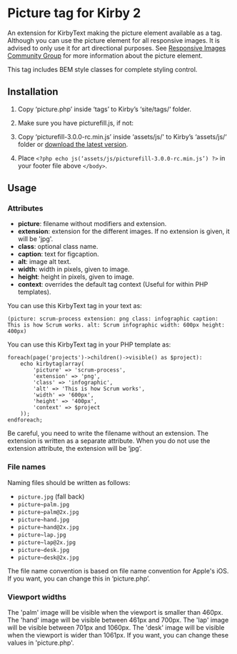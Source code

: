 # Picture tag for Kirby 2

An extension for KirbyText making the picture element available as a tag. Although you can use the picture element for all responsive images. It is advised to only use it for art directional purposes. See [Responsive Images Community Group](http://responsiveimages.org) for more information about the picture element.

This tag includes BEM style classes for complete styling control.

## Installation

1. Copy ‘picture.php’ inside ‘tags’ to Kirby’s ‘site/tags/‘ folder.
2. Make sure you have picturefill.js, if not:

  1. Copy ‘picturefill-3.0.0-rc.min.js’ inside ‘assets/js/' to Kirby’s ‘assets/js/‘ folder or [download the latest version](http://scottjehl.github.io/picturefill/).
  2. Place ```<?php echo js(‘assets/js/picturefill-3.0.0-rc.min.js’) ?>``` in your footer file above ```</body>```.

## Usage

### Attributes

- **picture**: filename without modifiers and extension.
- **extension**: extension for the different images. If no extension is given, it will be 'jpg'.
- **class**: optional class name.
- **caption**: text for figcaption.
- **alt**: image alt text.
- **width**: width in pixels, given to image.
- **height**: height in pixels, given to image.
- **context**: overrides the default tag context (Useful for within PHP templates).

You can use this KirbyText tag in your text as:

```
(picture: scrum-process extension: png class: infographic caption: This is how Scrum works. alt: Scrum infographic width: 600px height: 400px)
```

You can use this KirbyText tag in your PHP template as:

```
foreach(page('projects')->children()->visible() as $project):
    echo kirbytag(array(
        'picture' => 'scrum-process',
        'extension' => 'png',
        'class' => 'infographic',
        'alt' => 'This is how Scrum works',
        'width' => '600px',
        'height' => '400px',
        'context' => $project
    ));
endforeach;
```

Be careful, you need to write the filename without an extension. The extension is written as a separate attribute. When you do not use the extension attribute, the extension will be ‘jpg’.

### File names

Naming files should be written as follows:

- ```picture.jpg``` (fall back)
- ```picture~palm.jpg```
- ```picture~palm@2x.jpg```
- ```picture~hand.jpg```
- ```picture~hand@2x.jpg```
- ```picture~lap.jpg```
- ```picture~lap@2x.jpg```
- ```picture~desk.jpg```
- ```picture~desk@2x.jpg```

The file name convention is based on file name convention for Apple's iOS. If you want, you can change this in ‘picture.php’.

### Viewport widths

The 'palm' image will be visible when the viewport is smaller than 460px. The 'hand' image will be visible between 461px and 700px. The 'lap' image will be visible between 701px and 1060px. The 'desk' image will be visible when the viewport is wider than 1061px. If you want, you can change these values in 'picture.php'.
